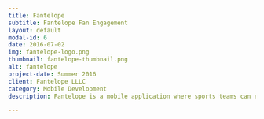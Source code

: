 ```yaml
---
title: Fantelope
subtitle: Fantelope Fan Engagement
layout: default
modal-id: 6
date: 2016-07-02
img: fantelope-logo.png
thumbnail: fantelope-thumbnail.png
alt: fantelope
project-date: Summer 2016
client: Fantelope LLLC
category: Mobile Development
description: Fantelope is a mobile application where sports teams can engage with their fans by putting out challenges and rewards to see who it the ultimate fan.

---
```

